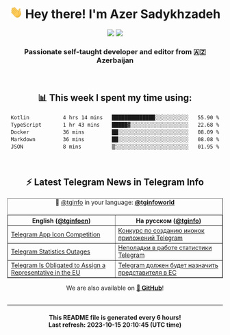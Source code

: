 <div align="center">
	<div>
		<h1>
      <img src="./assets/hi.gif" width="30px"> Hey there! I'm Azer Sadykhzadeh
    </h1>
    <img height="18" src="https://komarev.com/ghpvc/?username=sadykhzadeh&label=Views&color=2081c1&style=flat-square" />
		<a href="https://wakatime.com/Azer"> <img height="18" src="https://wakatime.com/badge/user/f80ae27a-c328-426f-a381-bc84136e2dd6.svg" /> </a>
    <h3>
      Passionate self-taught developer and editor from 🇦🇿 Azerbaijan
    </h3>
  </div>
  <br>

<h2>📊 This week I spent my time using:</h2>

<!--START_SECTION:waka-->

```txt
Kotlin           4 hrs 14 mins   ██████████████░░░░░░░░░░░   55.90 %
TypeScript       1 hr 43 mins    █████▓░░░░░░░░░░░░░░░░░░░   22.68 %
Docker           36 mins         ██░░░░░░░░░░░░░░░░░░░░░░░   08.09 %
Markdown         36 mins         ██░░░░░░░░░░░░░░░░░░░░░░░   08.08 %
JSON             8 mins          ▒░░░░░░░░░░░░░░░░░░░░░░░░   01.95 %
```

<!--END_SECTION:waka-->

<br>

<h2>⚡️ Latest Telegram News in Telegram Info</h2>
  <table border>
		<tr>
			<th width="50%">English (<a href="https://t.me/tginfoen">@tginfoen</a>)</th>
			<th>На русском (<a href="https://t.me/tginfo">@tginfo</a>)</th>
		</tr>
		<caption>🚩 <a href="https://t.me/tginfo">@tginfo</a> in your language: <a href="https://t.me/tginfoworld"><b>@tginfoworld</b></a><caption/>
  <tr><td><a href="https://t.me/tginfoen/1752">Telegram App Icon Competition</a></td>
    <td><a href="https://t.me/tginfo/3797">Конкурс по созданию иконок приложений Telegram</a></td></tr><tr><td><a href="https://t.me/tginfoen/1751">Telegram Statistics Outages</a></td>
    <td><a href="https://t.me/tginfo/3796">Неполадки в работе статистики Telegram</a></td></tr><tr><td><a href="https://t.me/tginfoen/1750">Telegram Is Obligated to Assign a Representative in the EU</a></td>
    <td><a href="https://t.me/tginfo/3795">Telegram должен будет назначить представителя в ЕС</a></td></tr>
</table>
We are also available on <a href="https://github.com/tginfo"><b>🐙 GitHub</b></a>!
</div>

<br>
<hr>
<h4 align="center">This README file is generated <b>every 6 hours</b>!</br>Last refresh: <b>2023-10-15 20:10:45 (UTC time)</b></h4>
